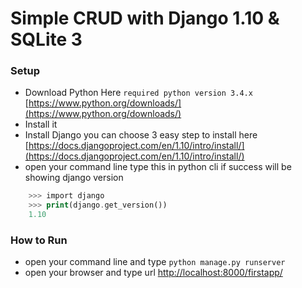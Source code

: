 # Simple CRUD with Django 1.10 & SQLite 3

### Setup
- Download Python Here `required python version 3.4.x` [https://www.python.org/downloads/](https://www.python.org/downloads/)
- Install it
- Install Django you can choose 3 easy step to install here [https://docs.djangoproject.com/en/1.10/intro/install/](https://docs.djangoproject.com/en/1.10/intro/install/)
- open your command line type this in python cli if success will be showing django version
```php
	>>> import django
	>>> print(django.get_version())
	1.10
```

### How to Run

- open your command line and type `python manage.py runserver`
- open your browser and type url [http://localhost:8000/firstapp/](http://localhost:8000/firstapp/)


